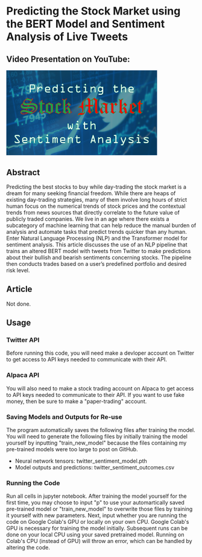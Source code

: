 # Predicting the Stock Market using the BERT Model and Sentiment Analysis of Live Tweets

## Video Presentation on YouTube:
<a href="https://www.youtube.com/watch?v=ZJDqm7mhDfI"> <img alt="Video Presentation" src="YouTubeThumbnail.png" width="400"> </a>

## Abstract
Predicting the best stocks to buy while day-trading the stock market is a dream for many seeking financial freedom. While there are heaps of existing day-trading strategies, many of them involve long hours of strict human focus on the numerical trends of stock prices and the contextual trends from news sources that directly correlate to the future value of publicly traded companies. We live in an age where there exists a subcategory of machine learning that can help reduce the manual burden of analysis and automate tasks that predict trends quicker than any human. Enter Natural Language Processing (NLP) and the Transformer model for sentiment analysis. This article discusses the use of an NLP pipeline that trains an altered BERT model with tweets from Twitter to make predictions about their bullish and bearish sentiments concerning stocks. The pipeline then conducts trades based on a user’s predefined portfolio and desired risk level.

## Article
Not done.

## Usage

### Twitter API
Before running this code, you will need make a devloper account on Twitter to get access to API keys needed to communicate with their API.

### Alpaca API
You will also need to make a stock trading account on Alpaca to get access to API keys needed to communicate to their API. If you want to use fake money, then be sure to make a "paper-trading" account.

### Saving Models and Outputs for Re-use
The program automatically saves the following files after training the model. You will need to generate the following files by initially training the model yourself by inputting "train_new_model" because the files containing my pre-trained models were too large to post on GitHub.

-   Neural network tensors: twitter_sentiment_model.pth   
-   Model outputs and predictions: twitter_sentiment_outcomes.csv   
### Running the Code
Run all cells in jupyter notebook. After training the model yourself for the first time, you may choose to input "p" to use your automartically saved pre-trained model or "train_new_model" to overwrite those files by training it yourself with new parameters.
Next, input whether you are running the code on Google Colab's GPU or locally on your own CPU. Google Colab's GPU is necessary for training the model initially. Subsequent runs can be done on your local CPU using your saved pretrained model. Running on Colab's CPU (instead of GPU) will throw an error, which can be handled by altering the code.